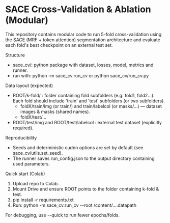 # SACE Cross-Validation & Ablation (Modular)

This repository contains modular code to run 5-fold cross-validation using the SACE (MRF + token attention) segmentation architecture and evaluate each fold's best checkpoint on an external test set.

Structure
- sace_cv/: python package with dataset, losses, model, metrics and runner.
- run with: python -m sace_cv.run_cv or python sace_cv/run_cv.py

Data layout (expected)
- ROOT/k-fold/ : folder containing fold subfolders (e.g. fold1, fold2...). Each fold should include 'train' and 'test' subfolders (or two subfolders).
  - foldX/train/img (or train/) and train/labelcol (or masks/...) — dataset images & masks (shared names).
  - foldX/test/...
- ROOT/test/img and ROOT/test/labelcol : external test dataset (explicitly required).

Reproducibility
- Seeds and deterministic cudnn options are set by default (see sace_cv/utils.set_seed).
- The runner saves run_config.json to the output directory containing used parameters.

Quick start (Colab)
1. Upload repo to Colab.
2. Mount Drive and ensure ROOT points to the folder containing k-fold & test.
3. pip install -r requirements.txt
4. Run:
   python -m sace_cv.run_cv --root /content/....datapath

For debugging, use --quick to run fewer epochs/folds.
